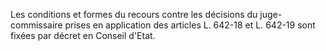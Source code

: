 Les conditions et formes du recours contre les décisions du juge-commissaire prises en application des articles L. 642-18 et L. 642-19 sont fixées par décret en Conseil d'Etat.
